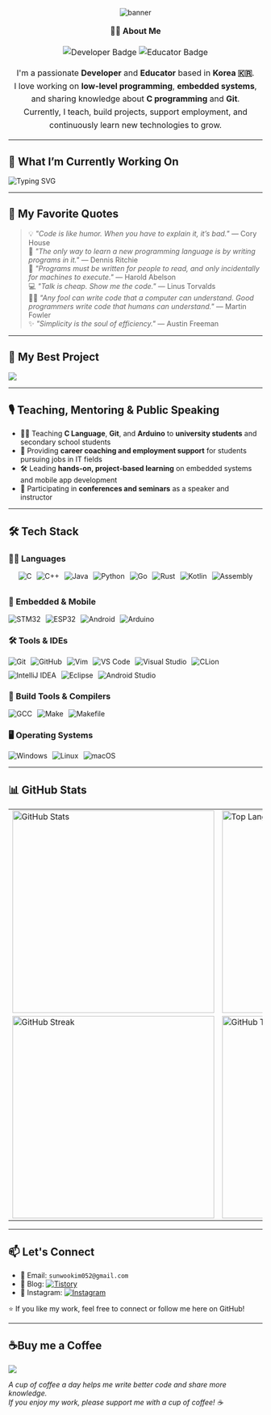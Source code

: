 <p align="center">
  <img src="https://capsule-render.vercel.app/api?type=waving&color=gradient&height=200&section=header&text=👋+Hi+there,+I'm+Sunwoo+Kim!&fontSize=40&fontColor=ffffff&fontAlign=50" alt="banner"/>
</p>

<div align="center" style="max-width: 700px; margin: auto; font-size: 16px; line-height: 1.6;">
  <p><strong>👨‍💻 About Me</strong></p>
  <img src="https://img.shields.io/badge/Developer-0A66C2?style=for-the-badge&logo=c&logoColor=white" alt="Developer Badge"/>
  <img src="https://img.shields.io/badge/Educator-FF6F00?style=for-the-badge&logo=bookstack&logoColor=white" alt="Educator Badge"/>
  <p>
    I'm a passionate <strong>Developer</strong> and <strong>Educator</strong> based in <strong>Korea 🇰🇷</strong>.<br/>
    I love working on <strong>low-level programming</strong>, <strong>embedded systems</strong>, and sharing knowledge about <strong>C programming</strong> and <strong>Git</strong>.<br/>
    Currently, I teach, build projects, support employment, and continuously learn new technologies to grow.
  </p>
</div>

---

## 🌟 What I’m Currently Working On

<img src="https://readme-typing-svg.demolab.com?font=Fira+Code&weight=500&size=20&pause=1000&color=1E90FF&width=900&height=80&lines=Building+examples+and+libraries+for+Object-Oriented+Programming+in+C;Developing+interactive+learning+materials+for+my+students" alt="Typing SVG" />

---

## 💬 My Favorite Quotes

> 💡 *"Code is like humor. When you have to explain it, it’s bad."* — Cory House  
> 🧠 *"The only way to learn a new programming language is by writing programs in it."* — Dennis Ritchie  
> 👥 *"Programs must be written for people to read, and only incidentally for machines to execute."* — Harold Abelson  
> 💻 *"Talk is cheap. Show me the code."* — Linus Torvalds  
> 🧑‍💻 *"Any fool can write code that a computer can understand. Good programmers write code that humans can understand."* — Martin Fowler  
> ✨ *"Simplicity is the soul of efficiency."* — Austin Freeman  

---

## 🚀 My Best Project

<p>
  <a href="https://github.com/sunwookim05/Object-Oriented-C-Language">
    <img src="https://github-readme-stats.vercel.app/api/pin/?username=sunwookim05&repo=Object-Oriented-C-Language&theme=tokyonight&hide_border=true" />
  </a>
</p>

---

## 🎙️ Teaching, Mentoring & Public Speaking

- 👨‍🏫 Teaching **C Language**, **Git**, and **Arduino** to **university students** and secondary school students  
- 🧭 Providing **career coaching and employment support** for students pursuing jobs in IT fields  
- 🛠️ Leading **hands-on, project-based learning** on embedded systems and mobile app development  
- 📢 Participating in **conferences and seminars** as a speaker and instructor  

---

## 🛠️ Tech Stack

### 🧑‍💻 Languages  
<div style="display: flex; flex-wrap: wrap; gap: 10px; justify-content: center; margin-bottom: 2rem;">
  <img src="https://img.shields.io/badge/C-A8B9CC?style=flat-square&logo=c&logoColor=white" alt="C" />
  <img src="https://img.shields.io/badge/C++-00599C?style=flat-square&logo=c%2B%2B&logoColor=white" alt="C++" />
  <img src="https://img.shields.io/badge/Java-007396?style=flat-square&logo=coffeescript&logoColor=white" alt="Java" />
  <img src="https://img.shields.io/badge/Python-3776AB?style=flat-square&logo=python&logoColor=white" alt="Python" />
  <img src="https://img.shields.io/badge/Go-00ADD8?style=flat-square&logo=go&logoColor=white" alt="Go" />
  <img src="https://img.shields.io/badge/Rust-000000?style=flat-square&logo=rust&logoColor=white" alt="Rust" />
  <img src="https://img.shields.io/badge/Kotlin-7F52FF?style=flat-square&logo=kotlin&logoColor=white" alt="Kotlin" />
  <img src="https://img.shields.io/badge/Assembly-6E4C13?style=flat-square&logo=compilerexplorer&logoColor=white" alt="Assembly" />
</div>

### 📱 Embedded & Mobile  
<div style="display: flex; flex-wrap: wrap; gap: 10px; align-items: center;">
  <img src="https://img.shields.io/badge/STM32-03234B?style=flat-square&logo=stmicroelectronics&logoColor=white" alt="STM32" />
  <img src="https://img.shields.io/badge/ESP32-000000?style=flat-square&logo=espressif&logoColor=white" alt="ESP32" />
  <img src="https://img.shields.io/badge/Android-3DDC84?style=flat-square&logo=android&logoColor=white" alt="Android" />
  <img src="https://img.shields.io/badge/Arduino-00979D?style=flat-square&logo=arduino&logoColor=white" alt="Arduino" />
</div>

### 🛠️ Tools & IDEs  
<div style="display: flex; flex-wrap: wrap; gap: 10px; align-items: center;">
  <img src="https://img.shields.io/badge/Git-F05032?style=flat-square&logo=git&logoColor=white" alt="Git" />
  <img src="https://img.shields.io/badge/GitHub-181717?style=flat-square&logo=github&logoColor=white" alt="GitHub" />
  <img src="https://img.shields.io/badge/Vim-019733?style=flat-square&logo=vim&logoColor=white" alt="Vim" />
  <img src="https://img.shields.io/badge/VS%20Code-007ACC?style=flat-square&logo=visual-studio-code&logoColor=white" alt="VS Code" />
  <img src="https://img.shields.io/badge/Visual%20Studio-5C2D91?style=flat-square&logo=visual-studio&logoColor=white" alt="Visual Studio" />
  <img src="https://img.shields.io/badge/CLion-000000?style=flat-square&logo=clion&logoColor=white" alt="CLion" />
  <img src="https://img.shields.io/badge/IntelliJ%20IDEA-000000?style=flat-square&logo=intellij-idea&logoColor=white" alt="IntelliJ IDEA" />
  <img src="https://img.shields.io/badge/Eclipse-2C2255?style=flat-square&logo=eclipse-ide&logoColor=white" alt="Eclipse" />
  <img src="https://img.shields.io/badge/Android%20Studio-3DDC84?style=flat-square&logo=android-studio&logoColor=white" alt="Android Studio" />
</div>

### 🧱 Build Tools & Compilers  
<div style="display: flex; flex-wrap: wrap; gap: 10px; align-items: center;">
  <img src="https://img.shields.io/badge/GCC-353a42?style=flat-square&logo=gnu&logoColor=white" alt="GCC" />
  <img src="https://img.shields.io/badge/Make-000000?style=flat-square&logo=gnubash&logoColor=white" alt="Make" />
  <img src="https://img.shields.io/badge/Makefile-3776AB?style=flat-square&logo=gnubash&logoColor=white" alt="Makefile" />
</div>

### 🖥️ Operating Systems  
<div style="display: flex; flex-wrap: wrap; gap: 10px; align-items: center;">
  <img src="https://img.shields.io/badge/Windows-0078D6?style=flat-square&logo=windows&logoColor=white" alt="Windows" />
  <img src="https://img.shields.io/badge/Linux-FCC624?style=flat-square&logo=linux&logoColor=black" alt="Linux" />
  <img src="https://img.shields.io/badge/macOS-000000?style=flat-square&logo=apple&logoColor=white" alt="macOS" />
</div>

---

## 📊 GitHub Stats

<div align="center">

<div align="center">

<table>
  <tr>
    <td><img src="https://github-readme-stats.vercel.app/api?username=sunwookim05&show_icons=true&theme=tokyonight&animate=true&custom_title=Sunwoo%27s%20GitHub%20Stats&hide_border=true&card_width=400" alt="GitHub Stats" width="400"/></td>
    <td><img src="https://github-readme-stats.vercel.app/api/top-langs/?username=sunwookim05&langs_count=10&layout=compact&theme=tokyonight&hide_border=true&card_width=400" alt="Top Languages" width="400"/></td>
  </tr>
  <tr>
    <td><img src="https://streak-stats.demolab.com/?user=sunwookim05&theme=tokyonight&hide_border=true" alt="GitHub Streak" width="400"/></td>
    <td><img src="https://github-profile-trophy.vercel.app/?username=sunwookim05&theme=tokyonight&column=7&margin-w=10&margin-h=15" alt="GitHub Trophy" width="400"/></td>
  </tr>
</table>

</div>


</div>

---

## 📫 Let's Connect

- 📧 Email: ```sunwookim052@gmail.com```
- 📖 Blog: [![Tistory](https://img.shields.io/badge/Tistory-Blog-black?style=flat&logo=tistory&logoColor=white)](https://sunwoo-psychiatric-ward.tistory.com/)
- 📸 Instagram: [![Instagram](https://img.shields.io/badge/Instagram-@sunwookim05-E4405F?style=flat&logo=instagram&logoColor=white)](https://instagram.com/sunwookim05)

⭐️ If you like my work, feel free to connect or follow me here on GitHub!

---

## ☕Buy me a Coffee

<p>
  <a href="https://www.buymeacoffee.com/sunwookim05" target="_blank">
    <img src="https://img.shields.io/badge/☕-Buy%20Me%20a%20Coffee-ffdd00?style=flat-square">
  </a>
</p>
<p>
  <i>
    A cup of coffee a day helps me write better code and share more knowledge.<br/>
    If you enjoy my work, please support me with a cup of coffee! ☕
  </i>
</p>

